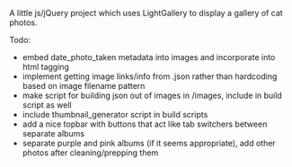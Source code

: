 A little js/jQuery project which uses LightGallery to display a gallery of cat photos.

Todo:

- embed date_photo_taken metadata into images and incorporate into html tagging
- implement getting image links/info from .json rather than hardcoding based on image filename pattern
- make script for building json out of images in /images, include in build script as well
- include thumbnail_generator script in build scripts
- add a nice topbar with buttons that act like tab switchers between separate albums
- separate purple and pink albums (if it seems appropriate), add other photos after cleaning/prepping them 
